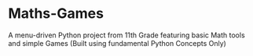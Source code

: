 # Maths-Games
A menu-driven Python project from 11th Grade featuring basic Math tools and simple Games (Built using fundamental Python Concepts Only)
